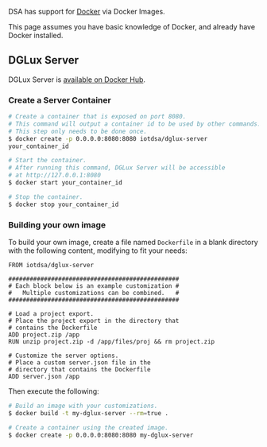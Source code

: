 DSA has support for [Docker](https://www.docker.com/) via Docker Images.

This page assumes you have basic knowledge of Docker, and already have Docker installed.

## DGLux Server

DGLux Server is [available on Docker Hub](https://hub.docker.com/r/iotdsa/dglux-server/).

### Create a Server Container

```bash
# Create a container that is exposed on port 8080.
# This command will output a container id to be used by other commands.
# This step only needs to be done once.
$ docker create -p 0.0.0.0:8080:8080 iotdsa/dglux-server
your_container_id

# Start the container.
# After running this command, DGLux Server will be accessible
# at http://127.0.0.1:8080
$ docker start your_container_id

# Stop the container.
$ docker stop your_container_id
```

### Building your own image

To build your own image, create a file named `Dockerfile` in a blank directory with the following content, modifying to fit your needs:

```docker
FROM iotdsa/dglux-server

################################################
# Each block below is an example customization #
#   Multiple customizations can be combined.   #
################################################

# Load a project export.
# Place the project export in the directory that
# contains the Dockerfile
ADD project.zip /app
RUN unzip project.zip -d /app/files/proj && rm project.zip

# Customize the server options.
# Place a custom server.json file in the
# directory that contains the Dockerfile
ADD server.json /app
```

Then execute the following:
```bash
# Build an image with your customizations.
$ docker build -t my-dglux-server --rm=true .

# Create a container using the created image.
$ docker create -p 0.0.0.0:8080:8080 my-dglux-server
```
